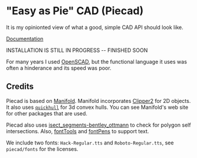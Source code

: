 # "Easy as Pie" CAD (Piecad)

It is my opinionted view of what a good, simple CAD API should look like.

[Documentation](https://briansturgill.github.io/Piecad)

INSTALLATION IS STILL IN PROGRESS -- FINISHED SOON

For many years I used [OpenSCAD](https://www.openscad.org),
but the functional language it uses was often a hinderance and its speed
was poor.

## Credits

Piecad is based on [Manifold](https://github.com/elalish/manifold).
Manifold incorporates [Clipper2](https://github.com/AngusJohnson/Clipper2) for 2D objects.
It also uses [`quickhull`](https://github.com/akuukka/quickhull) for 3d convex hulls.
You can see Manifold's web site for other packages that are used.

Piecad also uses [isect_segments-bentley_ottmann](https://github.com/ideasman42/isect_segments-bentley_ottmann)
to check for polygon self intersections. Also, [fontTools](https://github.com/fonttools/fonttools) and [fontPens](https://github.com/robotools/fontPens) to support text.

We include two fonts: `Hack-Regular.tts` and `Roboto-Regular.tts`, see `piecad/fonts` for the licenses.
